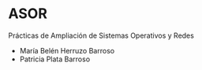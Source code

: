 # ASOR
Prácticas de Ampliación de Sistemas Operativos y Redes
- María Belén Herruzo Barroso
- Patricia Plata Barroso
